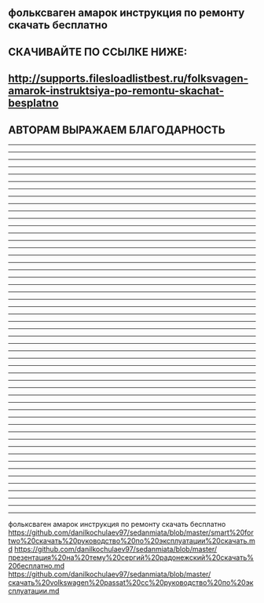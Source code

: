 фольксваген амарок инструкция по ремонту скачать бесплатно
--------------------------------------------------
СКАЧИВАЙТЕ ПО ССЫЛКЕ НИЖЕ:
--------------------------------------------------
http://supports.filesloadlistbest.ru/folksvagen-amarok-instruktsiya-po-remontu-skachat-besplatno
--------------------------------------------------
АВТОРАМ ВЫРАЖАЕМ БЛАГОДАРНОСТЬ
--------------------------------------------------
--------------------------------------------------
--------------------------------------------------
--------------------------------------------------
--------------------------------------------------
--------------------------------------------------
--------------------------------------------------
--------------------------------------------------
--------------------------------------------------
--------------------------------------------------
--------------------------------------------------
--------------------------------------------------
--------------------------------------------------
--------------------------------------------------
--------------------------------------------------
--------------------------------------------------
--------------------------------------------------
--------------------------------------------------
--------------------------------------------------
--------------------------------------------------
--------------------------------------------------
--------------------------------------------------
--------------------------------------------------
--------------------------------------------------
--------------------------------------------------
--------------------------------------------------
--------------------------------------------------
--------------------------------------------------
--------------------------------------------------
--------------------------------------------------
--------------------------------------------------
--------------------------------------------------
--------------------------------------------------
--------------------------------------------------
--------------------------------------------------
--------------------------------------------------
--------------------------------------------------
--------------------------------------------------
--------------------------------------------------
--------------------------------------------------
--------------------------------------------------
--------------------------------------------------
--------------------------------------------------
--------------------------------------------------
--------------------------------------------------
--------------------------------------------------
--------------------------------------------------
--------------------------------------------------
--------------------------------------------------
--------------------------------------------------
--------------------------------------------------
--------------------------------------------------
фольксваген амарок инструкция по ремонту скачать бесплатно 
https://github.com/danilkochulaev97/sedanmiata/blob/master/smart%20fortwo%20скачать%20руководство%20по%20эксплуатации%20скачать.md
https://github.com/danilkochulaev97/sedanmiata/blob/master/презентация%20на%20тему%20сергий%20радонежский%20скачать%20бесплатно.md
https://github.com/danilkochulaev97/sedanmiata/blob/master/скачать%20volkswagen%20passat%20cc%20руководство%20по%20эксплуатации.md